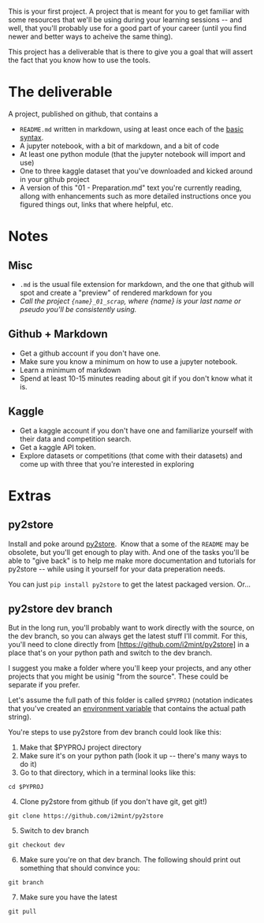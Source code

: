
This is your first project. A project that is meant for you to get familiar with some resources that we'll be using during
your learning sessions -- and well, that you'll probably use for a good part of your career (until you find newer and better 
ways to acheive the same thing).

This project has a deliverable that is there to give you a goal that will assert the fact that you know how to use the tools.

# The deliverable

A project, published on github, that contains a 
- `README.md` written in markdown, using at least once each of the 
[basic syntax](https://www.markdownguide.org/cheat-sheet/#basic-syntax). 
- A jupyter notebook, with a bit of markdown, and a bit of code
- At least one python module (that the jupyter notebook will import and use)
- One to three kaggle dataset that you've downloaded and kicked around in your github project
- A version of this "01 - Preparation.md" text you're currently reading, allong with enhancements 
such as more detailed instructions once you figured things out, links that where helpful, etc.

# Notes

## Misc
- `.md` is the usual file extension for markdown, and the one that github will spot and create a "preview" 
of rendered markdown for you
- _Call the project `{name}_01_scrap`, where {name} is your last name or pseudo you'll be consistently using._

## Github + Markdown
- Get a github account if you don't have one.
- Make sure you know a minimum on how to use a jupyter notebook. 
- Learn a minimum of markdown
- Spend at least 10-15 minutes reading about git if you don't know what it is.

## Kaggle
- Get a kaggle account if you don't have one and familiarize yourself with their data and competition search.
- Get a kaggle API token.
- Explore datasets or competitions (that come with their datasets) and come up with three that you're interested in exploring

# Extras

## py2store
Install and poke around [py2store](https://github.com/i2mint/py2store/blob/master/README.md). 
Know that a some of the `README` may be obsolete, but you'll get enough to play with. 
And one of the tasks you'll be able to "give back" is to help me make more documentation and tutorials for py2store -- 
while using it yourself for your data preperation needs. 

You can just `pip install py2store` to get the latest packaged version. Or...

## py2store dev branch
But in the long run, you'll probably want to work directly with the source, on the dev branch, 
so you can always get the latest stuff I'll commit. For this, you'll need to clone directly 
from [https://github.com/i2mint/py2store] in a place that's on your python path and switch to the dev branch. 

I suggest you make a folder where you'll keep your projects, and any other projects that you might be usinig "from the source". 
These could be separate if you prefer. 

Let's assume the full path of this folder is called `$PYPROJ` 
(notation indicates that you've created an 
[environment variable](https://medium.com/chingu/an-introduction-to-environment-variables-and-how-to-use-them-f602f66d15fa)
that contains the actual path string). 

You're steps to use py2store from dev branch could look like this:
1. Make that $PYPROJ project directory
2. Make sure it's on your python path (look it up -- there's many ways to do it)
3. Go to that directory, which in a terminal looks like this:
```
cd $PYPROJ
```
4. Clone py2store from github (if you don't have git, get git!)
```
git clone https://github.com/i2mint/py2store
```
5. Switch to dev branch
```
git checkout dev
```
6. Make sure you're on that dev branch. The following should print out something that should convince you:
```
git branch
```
7. Make sure you have the latest
```
git pull
```
